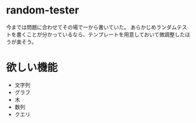 # random-tester
今までは問題に合わせてその場で一から書いていた。
あらかじめランダムテストを書くことが分かっているなら、テンプレートを用意しておいて微調整したほうが楽そう。

# 欲しい機能
- 文字列
- グラフ
- 木
- 数列
- クエリ
